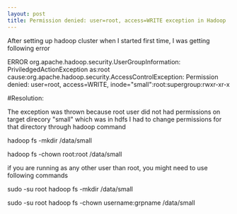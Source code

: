 ```yaml
---
layout: post
title: Permission denied: user=root, access=WRITE exception in Hadoop
---
```


After setting up hadoop cluster when I started first time, I was getting following error

ERROR org.apache.hadoop.security.UserGroupInformation: PriviledgedActionException as:root cause:org.apache.hadoop.security.AccessControlException: Permission denied: user=root, access=WRITE, inode="small":root:supergroup:rwxr-xr-x

#Resolution:

The exception was thrown because root user did not had permissions on target direcory "small" which was in hdfs
I had to change permissions for that directory through hadoop command

hadoop fs -mkdir /data/small 

hadoop fs -chown root:root /data/small

if you are running as any other user than root, you might need to use following commands

sudo -su root hadoop fs -mkdir /data/small 

sudo -su root hadoop fs -chown username:grpname /data/small


